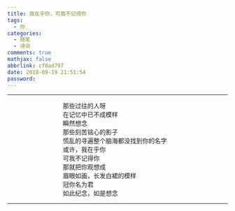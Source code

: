 ```yaml
---
title: 我在乎你，可我不记得你
tags:
  - 你
categories:
  - 随笔
  - 诗词
comments: true
mathjax: false
abbrlink: cf0ad797
date: 2018-09-19 21:51:54
password:
---
```


---

<div style="margin:0 auto; width:250px;">
        <div>那些过往的人呀</div>
        <div>在记忆中已不成模样</div>
        <div>瞬然想念</div>
        <div>那些刻苦铭心的影子</div>
        <div>慌乱的寻遍整个脑海都没找到你的名字</div>
        <div>或许，我在乎你</div>
        <div>可我不记得你</div>
        <div>那就把你观想成</div>
        <div>眉眼如画，长发白裙的模样</div>
        <div>冠你名为君</div>
        <div>如此纪念，如是想念</div>
</div>


---
